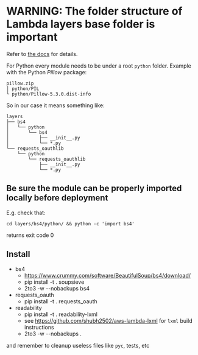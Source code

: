 # WARNING: The folder structure of Lambda layers base folder is important

Refer to [the docs](https://docs.aws.amazon.com/lambda/latest/dg/configuration-layers.html#configuration-layers-path) for details.

For Python every module needs to be under a root `python` folder. Example with the Python _Pillow_ package:

    pillow.zip
    │ python/PIL
    └ python/Pillow-5.3.0.dist-info

So in our case it means something like:

    layers
    ├── bs4
    │   └── python
    │       └── bs4
    │           ├── __init__.py
    │           └── *.py
    └── requests_oauthlib
        └── python
            └── requests_oauthlib
                ├── __init__.py
                └── *.py

## Be sure the module can be properly imported locally before deployment

E.g. check that:

    cd layers/bs4/python/ && python -c 'import bs4'

returns exit code 0

## Install

- bs4
  - <https://www.crummy.com/software/BeautifulSoup/bs4/download/>
  - pip install -t . soupsieve
  - 2to3 -w --nobackups bs4
- requests_oauth
  - pip install -t . requests_oauth
- readability
  - pip install -t . readability-lxml
  - see <https://github.com/shubh2502/aws-lambda-lxml> for `lxml` build instructions
  - 2to3 -w --nobackups .

and remember to cleanup useless files like `pyc`, tests, etc

